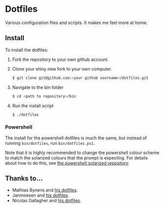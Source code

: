 # Dotfiles

Various configuration files and scripts. It makes me feel more at home.

## Install

To install the dotfiles:

1. Fork the repository to your own github account.
1. Clone your shiny new fork to your own computer.

    ```bash
    $ git clone git@github.com:<your github username>/dotfiles.git
    ```
1. Navigate to the bin folder
    
    ```bash
    $ cd <path to repository>/bin
    ```
1. Run the install script

    ```bash
    $ ./dotfiles
    ```

### Powershell

The install for the powershell dotfiles is much the same, but instead of running `bin/dotfiles`, run `bin/dotfiles.ps1`.

Note that it is highly recommended to change the powershell colour scheme to match the solarized colours that the prompt is expecting. For details about how to do this, see [the powershell solarized repository](https://github.com/neilpa/cmd-colors-solarized).

## Thanks to...

- Mathias Bynens and [his dotfiles](https://github.com/mathiasbynens/dotfiles).
- Janmoesen and [his dotfiles](https://github.com/janmoesen/tilde).
- Nicolas Gallagher and [his dotfiles](https://github.com/necolas/dotfiles).